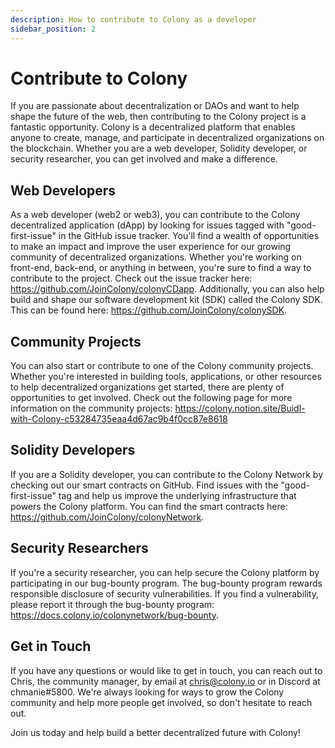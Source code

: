```yaml
---
description: How to contribute to Colony as a developer
sidebar_position: 2
---
```


# Contribute to Colony

If you are passionate about decentralization or DAOs and want to help shape the future of the web, then contributing to the Colony project is a fantastic opportunity. Colony is a decentralized platform that enables anyone to create, manage, and participate in decentralized organizations on the blockchain. Whether you are a web developer, Solidity developer, or security researcher, you can get involved and make a difference.

## Web Developers

As a web developer (web2 or web3), you can contribute to the Colony decentralized application (dApp) by looking for issues tagged with "good-first-issue" in the GitHub issue tracker. You'll find a wealth of opportunities to make an impact and improve the user experience for our growing community of decentralized organizations. Whether you're working on front-end, back-end, or anything in between, you're sure to find a way to contribute to the project. Check out the issue tracker here: https://github.com/JoinColony/colonyCDapp.
Additionally, you can also help build and shape our software development kit (SDK) called the Colony SDK. This can be found here: https://github.com/JoinColony/colonySDK. 

## Community Projects

You can also start or contribute to one of the Colony community projects. Whether you're interested in building tools, applications, or other resources to help decentralized organizations get started, there are plenty of opportunities to get involved. Check out the following page for more information on the community projects: https://colony.notion.site/Buidl-with-Colony-c53284735eaa4d67ac9b4f0cc87e8618

## Solidity Developers

If you are a Solidity developer, you can contribute to the Colony Network by checking out our smart contracts on GitHub. Find issues with the "good-first-issue" tag and help us improve the underlying infrastructure that powers the Colony platform. You can find the smart contracts here: https://github.com/JoinColony/colonyNetwork.

## Security Researchers

If you're a security researcher, you can help secure the Colony platform by participating in our bug-bounty program. The bug-bounty program rewards responsible disclosure of security vulnerabilities. If you find a vulnerability, please report it through the bug-bounty program: https://docs.colony.io/colonynetwork/bug-bounty.

## Get in Touch

If you have any questions or would like to get in touch, you can reach out to Chris, the community manager, by email at chris@colony.io or in Discord at chmanie#5800. We're always looking for ways to grow the Colony community and help more people get involved, so don't hesitate to reach out.

Join us today and help build a better decentralized future with Colony!
